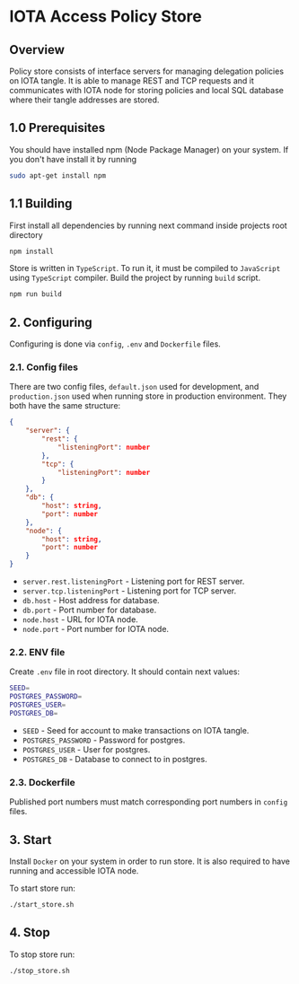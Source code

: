 # IOTA Access Policy Store
## Overview
Policy store consists of interface servers for managing delegation policies on IOTA tangle.
It is able to manage REST and TCP requests and it communicates with IOTA node for storing policies and local SQL database where their tangle addresses are stored.

## 1.0 Prerequisites
You should have installed npm (Node Package Manager) on your system. If you don't have install it by running
```bash
sudo apt-get install npm
```
## 1.1 Building
First install all dependencies by running next command inside projects root directory
```bash
npm install
```
Store is written in `TypeScript`. To run it, it must be compiled to `JavaScript` using `TypeScript` compiler. Build the project by running `build` script.
```bash
npm run build
```

## 2. Configuring
Configuring is done via `config`, `.env` and `Dockerfile` files.

### 2.1. Config files
There are two config files, `default.json` used for development, and `production.json` used when running store in production environment. They both have the same structure:
```JSON
{
    "server": {
        "rest": {
            "listeningPort": number
        },
        "tcp": {
            "listeningPort": number
        }
    },
    "db": {
        "host": string,
        "port": number
    },
    "node": {
        "host": string,
        "port": number
    }
}
```
* `server.rest.listeningPort` - Listening port for REST server.
* `server.tcp.listeningPort` - Listening port for TCP server.
* `db.host` - Host address for database.
* `db.port` - Port number for database.
* `node.host` - URL for IOTA node.
* `node.port` - Port number for IOTA node.

### 2.2. ENV file
Create `.env` file in root directory. It should contain next values:
```bash
SEED=
POSTGRES_PASSWORD=
POSTGRES_USER=
POSTGRES_DB=
```

* `SEED` - Seed for account to make transactions on IOTA tangle.
* `POSTGRES_PASSWORD` - Password for postgres.
* `POSTGRES_USER` - User for postgres.
* `POSTGRES_DB` - Database to connect to in postgres.

### 2.3. Dockerfile
Published port numbers must match corresponding port numbers in `config` files.

## 3. Start
Install `Docker` on your system in order to run store. It is also required to have running and accessible IOTA node.

To start store run:
```bash
./start_store.sh
```

## 4. Stop
To stop store run:
```bash
./stop_store.sh
```
